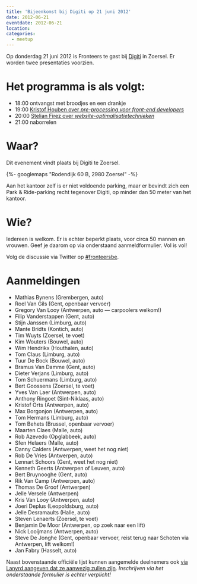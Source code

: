 ```yaml
---
title: 'Bijeenkomst bij Digiti op 21 juni 2012'
date: 2012-06-21
eventdate: 2012-06-21
location:
categories:
  - meetup
---
```


Op donderdag 21 juni 2012 is Fronteers te gast bij [Digiti](http://digiti.be/) in Zoersel. Er worden twee presentaties voorzien.

# Het programma is als volgt:

- 18:00 ontvangst met broodjes en een drankje
- 19:00 [Kristof Houben over _pre-processing voor front-end developers_](https://speakerdeck.com/u/houbenkristof/p/fronteers-talk-digiti-pre-processing)
- 20:00 [Stelian Firez over _website-optimalisatietechnieken_](http://www.slideshare.net/stelianfirez/a-little-journey-into-website-optimization)
- 21:00 naborrelen

# Waar?

Dit evenement vindt plaats bij Digiti te Zoersel.

{%- googlemaps "Rodendijk 60 B, 2980 Zoersel" -%}

Aan het kantoor zelf is er niet voldoende parking, maar er bevindt zich een Park & Ride-parking recht tegenover Digiti, op minder dan 50 meter van het kantoor.

# Wie?

Iedereen is welkom. Er is echter beperkt plaats, voor circa 50 mannen en vrouwen. Geef je daarom op via onderstaand aanmeldformulier. Vol is vol!

Volg de discussie via Twitter op [#fronteersbe](https://twitter.com/search?q=%23fronteersbe).

# Aanmeldingen

- Mathias Bynens (Grembergen, auto)
- Roel Van Gils (Gent, openbaar vervoer)
- Gregory Van Looy (Antwerpen, auto — carpoolers welkom!)
- Filip Vanderstappen (Gent, auto)
- Stijn Janssen (Limburg, auto)
- Mante Bridts (Kontich, auto)
- Tim Wuyts (Zoersel, te voet)
- Kim Wouters (Bouwel, auto)
- Wim Hendrikx (Houthalen, auto)
- Tom Claus (Limburg, auto)
- Tuur De Bock (Bouwel, auto)
- Bramus Van Damme (Gent, auto)
- Dieter Verjans (Limburg, auto)
- Tom Schuermans (Limburg, auto)
- Bert Goossens (Zoersel, te voet)
- Yves Van Laer (Antwerpen, auto)
- Anthony Ringoet (Sint-Niklaas, auto)
- Kristof Orts (Antwerpen, auto)
- Max Borgonjon (Antwerpen, auto)
- Tom Hermans (Limburg, auto)
- Tom Behets (Brussel, openbaar vervoer)
- Maarten Claes (Malle, auto)
- Rob Azevedo (Opglabbeek, auto)
- Sfen Helaers (Malle, auto)
- Danny Calders (Antwerpen, weet het nog niet)
- Rob De Vries (Antwerpen, auto)
- Lennart Schoors (Gent, weet het nog niet)
- Kenneth Geerts (Antwerpen of Leuven, auto)
- Bert Bruynooghe (Gent, auto)
- Rik Van Camp (Antwerpen, auto)
- Thomas De Groof (Antwerpen)
- Jelle Versele (Antwerpen)
- Kris Van Looy (Antwerpen, auto)
- Joeri Deplus (Leopoldsburg, auto)
- Jelle Desramaults (Halle, auto)
- Steven Lenaerts (Zoersel, te voet)
- Benjamin De Moor (Antwerpen, op zoek naar een lift)
- Nick Looijmans (Antwerpen, auto)
- Steve De Jonghe (Gent, openbaar vervoer, reist terug naar Schoten via Antwerpen, lift welkom!)
- Jan Fabry (Hasselt, auto)

Naast bovenstaande officiële lijst kunnen aangemelde deelnemers ook [via Lanyrd aangeven dat ze aanwezig zullen zijn](http://lanyrd.com/2012/fronteersbe-digiti/). _Inschrijven via het onderstaande formulier is echter verplicht!_

